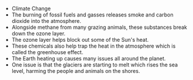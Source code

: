 - Climate Change
- The burning of fossil fuels and gasses releases smoke and carbon dioxide into the atmosphere.
- Alongside methane from many grazing animals, these substances break down the ozone layer.
- The ozone layer helps block out some of the Sun's heat.
- These chemicals also help trap the heat in the atmosphere which is called the greenhouse effect.
- The Earth heating up causes many issues all around the planet.
- One issue is that the glaciers are starting to melt which rises the sea level, harming the people and animals on the shores.
